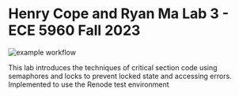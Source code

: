 # Henry Cope and Ryan Ma Lab 3 - ECE 5960 Fall 2023

![example workflow](https://github.com/YrnehEpoc/aes_lab3/actions/workflows/main.yml/badge.svg)

This lab introduces the techniques of critical section code using semaphores and locks to prevent locked state and accessing errors. Implemented to use the Renode test environment